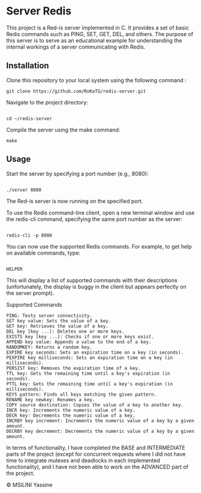 # Server Redis

This project is a Red-is server implemented in C. It provides a set of basic Redis commands such as PING, SET, GET, DEL, and others. The purpose of this server is to serve as an educational example for understanding the internal workings of a server communicating with Redis.

## Installation

Clone this repository to your local system using the following command :

```shell
git clone https://github.com/RoKaTG/redis-server.git
```
Navigate to the project directory:

```shell

cd ~/redis-server
```
Compile the server using the make command:

```shell
make
```
## Usage

   Start the server by specifying a port number (e.g., 8080):

```shell

./server 8080
```
The Red-is server is now running on the specified port.

To use the Redis command-line client, open a new terminal window and use the redis-cli command, specifying the same port number as the server:

```shell

redis-cli -p 8080
```
You can now use the supported Redis commands. For example, to get help on available commands, type:

```shell

HELPER
```
   This will display a list of supported commands with their descriptions (unfortunately, the display is buggy in the client but appears perfectly on the server prompt).

Supported Commands

    PING: Tests server connectivity.
    SET key value: Sets the value of a key.
    GET key: Retrieves the value of a key.
    DEL key [key ...]: Deletes one or more keys.
    EXISTS key [key ...]: Checks if one or more keys exist.
    APPEND key value: Appends a value to the end of a key.
    RANDOMKEY: Returns a random key.
    EXPIRE key seconds: Sets an expiration time on a key (in seconds).
    PEXPIRE key milliseconds: Sets an expiration time on a key (in milliseconds).
    PERSIST key: Removes the expiration time of a key.
    TTL key: Gets the remaining time until a key's expiration (in seconds).
    PTTL key: Gets the remaining time until a key's expiration (in milliseconds).
    KEYS pattern: Finds all keys matching the given pattern.
    RENAME key newkey: Renames a key.
    COPY source destination: Copies the value of a key to another key.
    INCR key: Increments the numeric value of a key.
    DECR key: Decrements the numeric value of a key.
    INCRBY key increment: Increments the numeric value of a key by a given amount.
    DECRBY key decrement: Decrements the numeric value of a key by a given amount.

In terms of functionality, I have completed the BASE and INTERMEDIATE parts of the project (except for concurrent requests where I did not have time to integrate mutexes and deadlocks in each implemented functionality), and I have not been able to work on the ADVANCED part of the project.

© MSILINI Yassine

